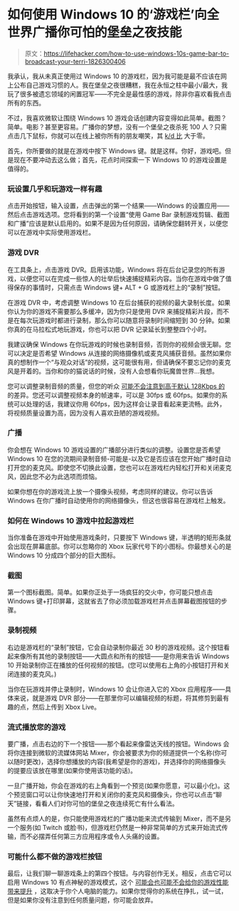 # 如何使用 Windows 10 的‘游戏栏’向全世界广播你可怕的堡垒之夜技能

> 原文：<https://lifehacker.com/how-to-use-windows-10s-game-bar-to-broadcast-your-terri-1826300406>

我承认，我从未真正使用过 Windows 10 的游戏栏，因为我可能是最不应该在网上公布自己游戏习惯的人。我在堡垒之夜很糟糕，我在永恒之柱中最小/最大，我玩了很多被遗忘领域的闲置冠军——不完全是最性感的游戏，除非你喜欢看我点击所有的东西。



不过，我喜欢微软让围绕 Windows 10 游戏会话创建内容变得如此简单。截图？简单。电影？甚至更容易。广播你的梦想，没有一个堡垒之夜杀死 100 人？只需点击几下鼠标，你就可以在线上被你所有的朋友嘲笑，其 [k/d 比](http://www.calculationworld.com/kd-ratio-calculator) 大于零。

首先，你所要做的就是在游戏中按下 Windows 键。就是这样。你好，游戏吧。但是现在不要冲动去这么做；首先，花点时间探索一下 Windows 10 的游戏设置是值得的。

### 玩设置几乎和玩游戏一样有趣

点击开始按钮，输入设置，点击弹出的第一个结果——Windows 的设置应用——然后点击游戏选项。您将看到的第一个设置“使用 Game Bar 录制游戏剪辑、截图和广播”应该是默认启用的。如果不是因为任何原因，请确保您翻转开关，以便您可以在游戏中实际使用游戏栏。

### 游戏 DVR

在工具条上，点击游戏 DVR。启用该功能，Windows 将在后台记录您的所有游戏，以便您可以在完成一些惊人的壮举后快速捕捉精彩内容。当你在游戏中做了值得保存的事情时，只需点击 Windows 键+ ALT + G 或游戏栏上的“录制”按钮。

在游戏 DVR 中，考虑调整 Windows 10 在后台捕获的视频的最大录制长度。如果你认为你的游戏不需要那么多缓冲，因为你只是使用 DVR 来捕捉精彩片段，而不是在每次玩游戏时都进行录制，那么你可以随意将录制时间缩短到 30 分钟。如果你真的在马拉松式地玩游戏，你也可以把 DVR 记录延长到整整四个小时。

我建议确保 Windows 在你玩游戏的时候也录制音频，否则你的视频会很无聊。您可以决定是否希望 Windows 从连接的网络摄像机或麦克风捕获音频。虽然如果你真的想制作一个“与观众对话”的视频，这可能很有用，但请确保不要忘记你的麦克风是开着的。当你和你的猫说话的时候，没有人会想看你玩魔兽世界...我想。

您可以调整录制音频的质量，但您的听众 [可能不会注意到高于默认 128Kbps 的](https://lifehacker.com/does-bitrate-really-make-a-difference-in-my-music-5810575) 的差异。您还可以调整视频本身的帧速率，可以是 30fps 或 60fps。如果你的系统可以处理的话，我建议你用 60fps，因为这样会让录音看起来更流畅。此外，将视频质量设置为高，因为没有人喜欢丑陋的游戏视频。

### 广播

你会想在 Windows 10 游戏设置的广播部分进行类似的调整。设置您是否希望 Windows 10 在您的流期间录制音频-可能是-以及它是否应该在您开始广播时自动打开您的麦克风。即使您不切换此设置，您也可以在游戏栏内轻松打开和关闭麦克风，因此您不必为此选项而烦恼。

如果你想在你的游戏流上放一个摄像头视频，考虑同样的建议。你可以告诉 Windows 在你广播时自动使用你的网络摄像头，但这也很容易在游戏栏上触发。

### 如何在 Windows 10 游戏中拉起游戏栏

当你准备在游戏中开始使用游戏条时，只要按下 Windows 键，半透明的矩形条就会出现在屏幕底部。你可以忽略你的 Xbox 玩家代号下的小图标。你最想关心的是 Windows 10 分成四个部分的巨大图标。

### 截图

第一个图标截图。简单。如果你正处于一场疯狂的交火中，你可能只想点击 Windows 键+打印屏幕，这就省去了你必须加载游戏栏并点击屏幕截图按钮的步骤。

### 录制视频

右边是游戏栏的“录制”按钮，它会自动录制你最近 30 秒的游戏视频。这个按钮看起来像所有其他的录制按钮——大圆点和所有的按钮——是你用来告诉 Windows 10 开始录制你正在播放的任何视频的按钮。(您可以使用右上角的小按钮打开和关闭连接的麦克风。)

当你在玩游戏并停止录制时，Windows 10 会让你进入它的 Xbox 应用程序——具体来说，就是游戏 DVR 部分——在那里你可以编辑视频的标题，将其修剪到最有趣的点，然后上传到 Xbox Live。

### 流式播放您的游戏

要广播，点击右边的下一个按钮——那个看起来像雷达天线的按钮。Windows 会将你连接到微软的流媒体网站 Mixer，你会被要求为你的频道提供一个名称(你可以随时更改)，选择你想播放的内容(我希望是你的游戏)，并选择你的网络摄像头的提要应该放在哪里(如果你使用该功能的话)。

一旦广播开始，你会在游戏的右上角看到一个预览(如果你愿意，可以最小化)。这个预览窗口可以让你快速地打开和关闭你的麦克风和摄像头，你也可以点击“聊天”链接，看看人们对你可怕的堡垒之夜连续死亡有什么看法。

虽然有点烦人的是，你只能使用游戏栏的广播功能来流式传输到 Mixer，而不是另一个服务(如 Twitch 或脸书)，但游戏栏仍然是一种非常简单的方式来开始流式传输，而不必摆弄任何第三方应用程序或令人头痛的设置。

### 可能什么都不做的游戏栏按钮

最后，让我们聊一聊游戏条上的第四个按钮。与内容创作无关。相反，点击它可以启用 Windows 10 有点神秘的游戏模式，这个 [可能会也可能不会给你的游戏性能带来提升](https://www.pcgamer.com/windows-10-game-mode-tested/) ，这取决于你个人电脑的能力。如果你觉得你的系统在挣扎，试一试，但是如果你没有注意到任何质量问题，你可能会放弃。
